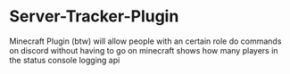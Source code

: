# Server-Tracker-Plugin
Minecraft Plugin (btw) will allow people with an certain role do commands on discord without having to go on minecraft shows how many players in the status console logging api
